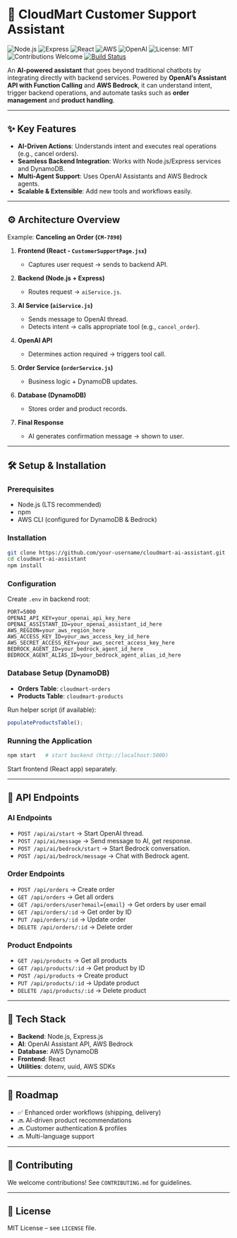 # 🚀 CloudMart Customer Support Assistant  

![Node.js](https://img.shields.io/badge/node-%3E%3D16-green?logo=node.js&logoColor=white)
![Express](https://img.shields.io/badge/express-4.x-lightgrey?logo=express&logoColor=white)
![React](https://img.shields.io/badge/react-18.x-blue?logo=react&logoColor=white)
![AWS](https://img.shields.io/badge/AWS-DynamoDB-orange?logo=amazon-aws&logoColor=white)
![OpenAI](https://img.shields.io/badge/OpenAI-AssistantAPI-412991?logo=openai&logoColor=white)
![License: MIT](https://img.shields.io/badge/License-MIT-yellow.svg)
![Contributions Welcome](https://img.shields.io/badge/contributions-welcome-brightgreen.svg)
[![Build Status](https://img.shields.io/github/actions/workflow/status/your-username/cloudmart-ai-assistant/ci.yml?branch=main)](https://github.com/your-username/cloudmart-ai-assistant/actions)

An **AI-powered assistant** that goes beyond traditional chatbots by integrating directly with backend services. Powered by **OpenAI’s Assistant API with Function Calling** and **AWS Bedrock**, it can understand intent, trigger backend operations, and automate tasks such as **order management** and **product handling**.  

---

## ✨ Key Features
- **AI-Driven Actions**: Understands intent and executes real operations (e.g., cancel orders).  
- **Seamless Backend Integration**: Works with Node.js/Express services and DynamoDB.  
- **Multi-Agent Support**: Uses OpenAI Assistants and AWS Bedrock agents.  
- **Scalable & Extensible**: Add new tools and workflows easily.  

---

## ⚙️ Architecture Overview  

Example: **Canceling an Order (`CM-7890`)**  

1. **Frontend (React - `CustomerSupportPage.jsx`)**  
   - Captures user request → sends to backend API.  

2. **Backend (Node.js + Express)**  
   - Routes request → `aiService.js`.  

3. **AI Service (`aiService.js`)**  
   - Sends message to OpenAI thread.  
   - Detects intent → calls appropriate tool (e.g., `cancel_order`).  

4. **OpenAI API**  
   - Determines action required → triggers tool call.  

5. **Order Service (`orderService.js`)**  
   - Business logic + DynamoDB updates.  

6. **Database (DynamoDB)**  
   - Stores order and product records.  

7. **Final Response**  
   - AI generates confirmation message → shown to user.  

---

## 🛠️ Setup & Installation  

### Prerequisites  
- Node.js (LTS recommended)  
- npm  
- AWS CLI (configured for DynamoDB & Bedrock)  

### Installation  
```bash
git clone https://github.com/your-username/cloudmart-ai-assistant.git
cd cloudmart-ai-assistant
npm install
```

### Configuration  
Create `.env` in backend root:  
```env
PORT=5000
OPENAI_API_KEY=your_openai_api_key_here
OPENAI_ASSISTANT_ID=your_openai_assistant_id_here
AWS_REGION=your_aws_region_here
AWS_ACCESS_KEY_ID=your_aws_access_key_id_here
AWS_SECRET_ACCESS_KEY=your_aws_secret_access_key_here
BEDROCK_AGENT_ID=your_bedrock_agent_id_here
BEDROCK_AGENT_ALIAS_ID=your_bedrock_agent_alias_id_here
```

### Database Setup (DynamoDB)  
- **Orders Table**: `cloudmart-orders`  
- **Products Table**: `cloudmart-products`  

Run helper script (if available):  
```js
populateProductsTable();
```

### Running the Application  
```bash
npm start   # start backend (http://localhost:5000)
```
Start frontend (React app) separately.  

---

## 📡 API Endpoints  

### AI Endpoints  
- `POST /api/ai/start` → Start OpenAI thread.  
- `POST /api/ai/message` → Send message to AI, get response.  
- `POST /api/ai/bedrock/start` → Start Bedrock conversation.  
- `POST /api/ai/bedrock/message` → Chat with Bedrock agent.  

### Order Endpoints  
- `POST /api/orders` → Create order  
- `GET /api/orders` → Get all orders  
- `GET /api/orders/user?email={email}` → Get orders by user email  
- `GET /api/orders/:id` → Get order by ID  
- `PUT /api/orders/:id` → Update order  
- `DELETE /api/orders/:id` → Delete order  

### Product Endpoints  
- `GET /api/products` → Get all products  
- `GET /api/products/:id` → Get product by ID  
- `POST /api/products` → Create product  
- `PUT /api/products/:id` → Update product  
- `DELETE /api/products/:id` → Delete product  

---

## 🧰 Tech Stack  
- **Backend**: Node.js, Express.js  
- **AI**: OpenAI Assistant API, AWS Bedrock  
- **Database**: AWS DynamoDB  
- **Frontend**: React  
- **Utilities**: dotenv, uuid, AWS SDKs  

---

## 🔮 Roadmap  
- ✅ Enhanced order workflows (shipping, delivery)  
- 🔜 AI-driven product recommendations  
- 🔜 Customer authentication & profiles  
- 🔜 Multi-language support  

---

## 🤝 Contributing  
We welcome contributions! See `CONTRIBUTING.md` for guidelines.  

---

## 📄 License  
MIT License – see `LICENSE` file.  
